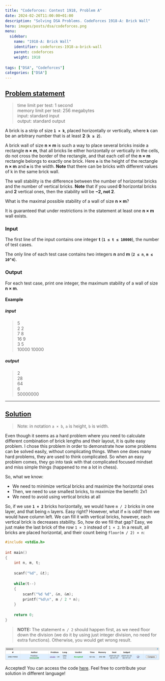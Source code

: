 ```yaml
---
title: "Codeforces: Contest 1918, Problem A"
date: 2024-02-26T11:00:00+01:00
description: "Solving DSA Problems. CodeForces 1918-A: Brick Wall"
hero: images/posts/dsa/codeforces.png
menu:
  sidebar:
    name: "1918-A: Brick Wall"
    identifier: codeforces-1918-a-brick-wall
    parent: codeforces
    weight: 1918

tags: ["DSA", "Codeforces"]
categories: ["DSA"]
---
```



## [Problem statement](https://codeforces.com/contest/1918/problem/A)

> time limit per test: 1 second</br>
> memory limit per test: 256 megabytes</br>
> input: standard input</br>
> output: standard output

A brick is a strip of size **`1 × k`**, placed horizontally or vertically, where **`k`** can be an arbitrary number that is at least **2** (**`k ≥ 2`**).

A brick wall of size **n × m** is such a way to place several bricks inside a rectangle **n × m**, that all bricks lie either horizontally or vertically in the cells, do not cross the border of the rectangle, and that each cell of the **n × m** rectangle belongs to exactly one brick. Here **`n`** is the height of the rectangle **n × m** and **`m`** is the width. **Note** that there can be bricks with different values of k in the same brick wall.

The wall stability is the difference between the number of horizontal bricks and the number of vertical bricks. **Note** that if you used **0** horizontal bricks and **2** vertical ones, then the stability will be **−2, not 2**.

What is the maximal possible stability of a wall of size **n × m**?

It is guaranteed that under restrictions in the statement at least one **n × m** wall exists.

### Input

The first line of the input contains one integer **t** (**`1 ≤ t ≤ 10000`**), the number of test cases.

The only line of each test case contains two integers **n** and **m** (**`2 ≤ n`**, **`m ≤ 10^4`**).

### Output

For each test case, print one integer, the maximum stability of a wall of size **n × m**.

#### Example

##### input

> 5</br>
> 2 2</br>
> 7 8</br>
> 16 9</br>
> 3 5</br>
> 10000 10000

##### output

> 2</br>
> 28</br>
> 64</br>
> 6</br>
> 50000000

<hr>

## [Solution](https://github.com/Miradils-Blog/dsa-problems-and-solutions/tree/main/codeforces/1918-A-brick-wall)

> Note: in notation `a × b`, `a` is height, `b` is width.

Even though it seems as a hard problem where you need to calculate different combination of brick lengths and their layout, it is quite easy problem. I chose this problem in order to demonstrate how some problems can be solved easily, without complicating things. When one does many hard problems, they are used to think complicated. So when an easy problem comes, they go into task with that complicated focused mindset and miss simple things (happened to me a lot in chess).

So, what we know:

- We need to minimize vertical bricks and maximize the horizontal ones</br>
- Then, we need to use smallest bricks, to maximize the benefit: 2x1</br>
- We need to avoid using vertical bricks at all

So, if we use **`1 × 2`** bricks horizontally, we would have `m / 2` bricks in one layer, and that being `n` layers. Easy right? However, what if `m` is odd? then we would have column left. We can fill it with vertical bricks, however, each vertical brick is decreases stability. So, how do we fill that gap? Easy, we just make the last brick of the row `1 × 3` instead of `1 × 2`. In a result, all bricks are placed horizontal, and their count being `floor(m / 2) × n`:

```C
#include <stdio.h>

int main()
{
    int n, m, t;

    scanf("%d", &t);

    while(t--)
    {
        scanf("%d %d", &n, &m);
        printf("%d\n", m / 2 * n);
    }

    return 0;
}
```

> **NOTE:** The statement `m / 2` should happen first, as we need floor down the division (we do it by using just integer division, no need for extra functions). Otherwise, you would get wrong result.

![Submission Result](submission.png)

Accepted! You can access the code [here](https://github.com/Miradils-Blog/dsa-problems-and-solutions/tree/main/codeforces/1918-A-brick-wall). Feel free to contribute your solution in different language!
